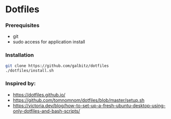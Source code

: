 # Dotfiles

### Prerequisites
* git
* sudo access for application install

### Installation 
```bash
git clone https://github.com/galbitz/dotfiles
./dotfiles/install.sh
```

### Inspired by:
* https://dotfiles.github.io/
* https://github.com/tomnomnom/dotfiles/blob/master/setup.sh
* https://victoria.dev/blog/how-to-set-up-a-fresh-ubuntu-desktop-using-only-dotfiles-and-bash-scripts/


